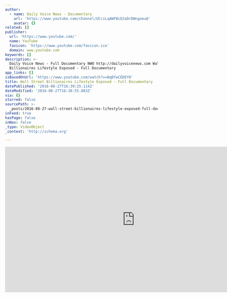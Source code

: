 ```yaml
---
author:
  - name: Daily Voice News - Documentary
    url: 'https://www.youtube.com/channel/UCcsLqAWFWiD2aDrDWngoeuQ'
    avatar: {}
related: []
publisher:
  url: 'https://www.youtube.com/'
  name: YouTube
  favicon: 'https://www.youtube.com/favicon.ico'
  domain: www.youtube.com
keywords: []
description: >-
  Daily Voice News - Full Documentary NWO http://dailyvoicenews.com Wall Street
  Billionaires Lifestyle Exposed - Full Documentary
app_links: []
isBasedOnUrl: 'https://www.youtube.com/watch?v=BqBfwCEDEY0'
title: Wall Street Billionaires Lifestyle Exposed - Full Documentary
datePublished: '2016-08-27T16:39:25.114Z'
dateModified: '2016-08-27T16:38:55.883Z'
via: {}
starred: false
sourcePath: >-
  _posts/2016-08-27-wall-street-billionaires-lifestyle-exposed-full-documentar.md
inFeed: true
hasPage: false
inNav: false
_type: VideoObject
_context: 'http://schema.org'

---
```

<iframe src="https://cdn.embedly.com/widgets/media.html?src=https%3A%2F%2Fwww.youtube.com%2Fembed%2FBqBfwCEDEY0%3Ffeature%3Doembed&amp;url=http%3A%2F%2Fwww.youtube.com%2Fwatch%3Fv%3DBqBfwCEDEY0&amp;image=https%3A%2F%2Fi.ytimg.com%2Fvi%2FBqBfwCEDEY0%2Fhqdefault.jpg&amp;key=b7d04c9b404c499eba89ee7072e1c4f7&amp;type=text%2Fhtml&amp;schema=youtube" width="854" height="480" scrolling="no" frameborder="0" allowfullscreen="" style=""></iframe>